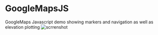 # GoogleMapsJS
GoogleMaps Javascript demo showing markers and navigation as well as elevation plotting
![scrrenshot](https://github.com/sth128/GoogleMapsJS/blob/master/doc/img\mapmaker.png)
